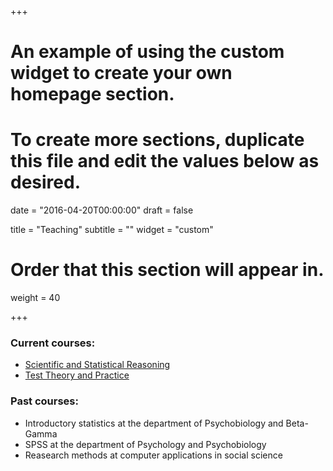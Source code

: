 +++
# An example of using the custom widget to create your own homepage section.
# To create more sections, duplicate this file and edit the values below as desired.

date = "2016-04-20T00:00:00"
draft = false

title = "Teaching"
subtitle = ""
widget = "custom"

# Order that this section will appear in.
weight = 40

+++

### Current courses:

- [Scientific and Statistical Reasoning](http://studiegids.uva.nl/xmlpages/page/2017-2018/zoek-vak/vak/34483)
- [Test Theory and Practice](http://studiegids.uva.nl/xmlpages/page/2017-2018/zoek-vak/vak/31855)

### Past courses:

- Introductory statistics at the department of Psychobiology and Beta-Gamma
- SPSS at the department of Psychology and Psychobiology
- Reasearch methods at computer applications in social science